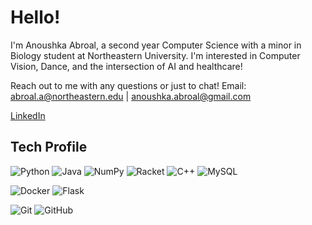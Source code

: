 # Hello!
I'm Anoushka Abroal, a second year Computer Science with a minor in Biology student at Northeastern University. I'm interested in Computer Vision, Dance, and the intersection of AI and healthcare!

Reach out to me with any questions or just to chat!
Email: abroal.a@northeastern.edu | anoushka.abroal@gmail.com

[LinkedIn](https://www.linkedin.com/in/anoushka-abroal-5923842b7/) 


## Tech Profile
![Python](https://img.shields.io/badge/python-3670A0?style=for-the-badge&logo=python&logoColor=ffdd54)
![Java](https://img.shields.io/badge/java-%23ED8B00.svg?style=for-the-badge&logo=openjdk&logoColor=white)
![NumPy](https://img.shields.io/badge/numpy-%23013243.svg?style=for-the-badge&logo=numpy&logoColor=white)
![Racket](https://img.shields.io/badge/Racket-2B70D6?style=for-the-badge&logo=Racket&logoColor=CC250C)
![C++](https://img.shields.io/badge/c++-%2300599C.svg?style=for-the-badge&logo=c%2B%2B&logoColor=white)
![MySQL](https://img.shields.io/badge/MySQL-5E2218?style=for-the-badge&logo=mySQL&logoColor=ffdd54)




![Docker](https://img.shields.io/badge/docker-%230db7ed.svg?style=for-the-badge&logo=docker&logoColor=white)
![Flask](https://img.shields.io/badge/Flask-000000?style=for-the-badge&logo=flask&logoColor=white)



![Git](https://img.shields.io/badge/git-%23F05033.svg?style=for-the-badge&logo=git&logoColor=white)
![GitHub](https://img.shields.io/badge/github-%23121011.svg?style=for-the-badge&logo=github&logoColor=white)


